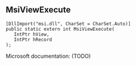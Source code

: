 ## MsiViewExecute

```
[DllImport("msi.dll", CharSet = CharSet.Auto)]
public static extern int MsiViewExecute(
   IntPtr hView,
   IntPtr hRecord
);
```

Microsoft documentation: (TODO)

